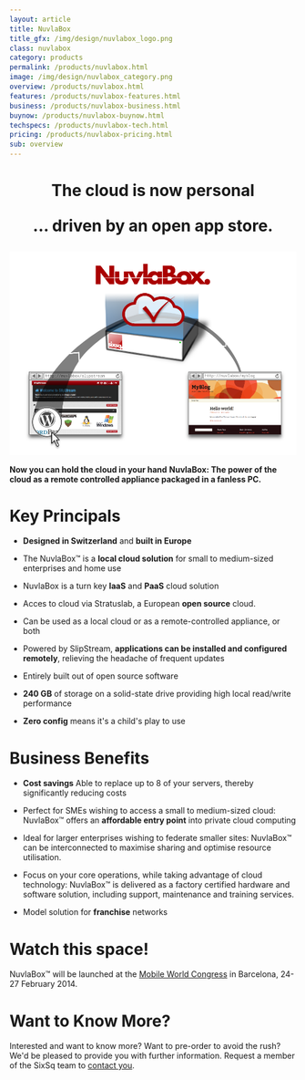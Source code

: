 ```yaml
---
layout: article
title: NuvlaBox
title_gfx: /img/design/nuvlabox_logo.png
class: nuvlabox
category: products
permalink: /products/nuvlabox.html
image: /img/design/nuvlabox_category.png
overview: /products/nuvlabox.html
features: /products/nuvlabox-features.html
business: /products/nuvlabox-business.html
buynow: /products/nuvlabox-buynow.html
techspecs: /products/nuvlabox-tech.html
pricing: /products/nuvlabox-pricing.html
sub: overview
---
```


<h1 class="slogan" align="center">
The cloud is now personal<p/>
... driven by an open app store.
</h1>

<p align="center">
    <img src="/img/content/nuvlabox-overview.png" alt="NuvlaBox overview" width="900" />
</p>

**Now you can hold the cloud in your hand**
**NuvlaBox: The power of the cloud as a remote controlled appliance packaged in a fanless PC.** 

Key Principals
========

* **Designed in Switzerland** and **built in Europe** 

* The NuvlaBox™ is a **local cloud solution** for small to medium-sized enterprises and home use

* NuvlaBox is a turn key **IaaS** and **PaaS** cloud solution

* Acces to cloud via Stratuslab, a European **open source** cloud. 

* Can be used as a local cloud or as a remote-controlled appliance, or both

* Powered by SlipStream, **applications can be installed and configured remotely**, relieving the headache of frequent updates

* Entirely built out of open source software

* **240 GB** of storage on a solid-state drive providing high local read/write performance

* **Zero config** means it's a child's play to use

Business Benefits
============

* **Cost savings** Able to replace up to 8 of your servers, thereby significantly reducing costs

* Perfect for SMEs wishing to access a small to medium-sized cloud: NuvlaBox™ offers an **affordable entry point** into private cloud computing

* Ideal for larger enterprises wishing to federate smaller sites: NuvlaBox™ can be interconnected to maximise sharing and optimise resource utilisation.

* Focus on your core operations, while taking advantage of cloud technology: NuvlaBox™ is delivered as a factory certified hardware and software solution, including support, maintenance and training services.

* Model solution for **franchise** networks


Watch this space!
============

NuvlaBox™ will be launched at the [Mobile World Congress](http://www.mobileworldcongress.com)
in Barcelona, 24-27 February 2014.

Want to Know More?
====

Interested and want to know more? Want to pre-order to avoid the rush?  We'd be pleased to provide you with further information. Request a member of the SixSq team to [contact you](mailto:support@sixsq.com).
